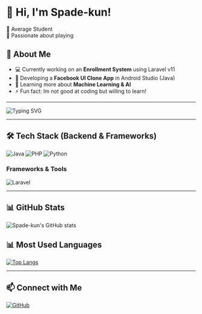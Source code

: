 # 👋 Hi, I'm Spade-kun!  
🔹 Average Student  
🔹 Passionate about playing 

## 🚀 About Me
- 💻 Currently working on an **Enrollment System** using Laravel v11
- 📱 Developing a **Facebook UI Clone App** in Android Studio (Java)
- 🎯 Learning more about **Machine Learning & AI**
- ⚡ Fun fact: Im not good at coding but willing to learn! 

---

![Typing SVG](https://readme-typing-svg.herokuapp.com?font=Fira+Code&pause=1000&color=F75C7E&width=435&lines=Welcome+to+my+GitHub!;Read+Watch+and+Sleep!;Web+Development+%7C+Android+%7C+AI)

---

## 🛠 Tech Stack (Backend & Frameworks)  
![Java](https://img.shields.io/badge/Java-%23ED8B00.svg?style=flat&logo=java&logoColor=white)
![PHP](https://img.shields.io/badge/PHP-%23777BB4.svg?style=flat&logo=php&logoColor=white)
![Python](https://img.shields.io/badge/Python-%233776AB.svg?style=flat&logo=python&logoColor=white)

### **Frameworks & Tools**  
![Laravel](https://img.shields.io/badge/Laravel-%23FF2D20.svg?style=flat&logo=laravel&logoColor=white)

---

## 📊 GitHub Stats  
![Spade-kun's GitHub stats](https://github-readme-stats.vercel.app/api?username=Spade-kun&show_icons=true&theme=radical)  
## 📊 Most Used Languages  
[![Top Langs](https://github-readme-stats.vercel.app/api/top-langs/?username=Spade-kun&layout=compact&theme=radical&hide=css,html)](https://github.com/anuraghazra/github-readme-stats)  

---

## 📫 Connect with Me  
[![GitHub](https://img.shields.io/badge/GitHub-000000?style=for-the-badge&logo=github&logoColor=white)](https://github.com/Spade-kun)  

